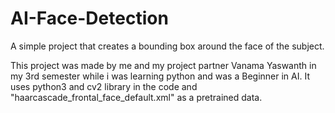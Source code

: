 # AI-Face-Detection
A simple project that creates a bounding box around the face of the subject.

This project was made by me and my project partner Vanama Yaswanth in my 3rd semester while i was learning python and was a Beginner in AI.
It uses python3 and cv2 library in the code and "haarcascade_frontal_face_default.xml" as a pretrained data.
